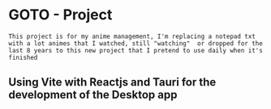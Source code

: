 # GOTO - Project
    This project is for my anime management, I'm replacing a notepad txt with a lot animes that I watched, still "watching"  or dropped for the last 8 years to this new project that I pretend to use daily when it's finished
## Using Vite with Reactjs and Tauri for the development of the Desktop app